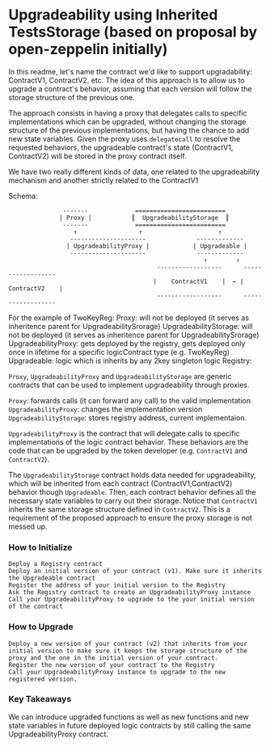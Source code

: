 # Upgradeability using Inherited TestsStorage (based on proposal by open-zeppelin initially)

In this readme, let's name the contract we'd like to support upgradability: ContractV1, ContractV2, etc.
The idea of this approach is to allow us to upgrade a contract's behavior, assuming that each version will follow the 
storage structure of the previous one. 

The approach consists in having a proxy that delegates calls to specific implementations which can be upgraded, without
changing the storage structure of the previous implementations, but having the chance to add new state variables. Given
the proxy uses `delegatecall` to resolve the requested behaviors, the upgradeable contract's state (ContractV1, ContractV2) will be stored in 
the proxy contract itself. 

We have two really different kinds of data, one related to the upgradeability mechanism and another 
strictly related to the ContractV1

Schema: 
            
                   -------             =========================
                  | Proxy |           ║  UpgradeabilityStorage  ║
                   -------             =========================
                      ↑                 ↑                     ↑            
                     ---------------------              -------------
                    | UpgradeabilityProxy |            | Upgradeable |
                     ---------------------              ------------- 
                                                          ↑        ↑
                                             ------------------      ------------------
                                            |    ContractV1    |  ← |    ContractV2    |         
                                             ------------------      ------------------
                                          
For the example of TwoKeyReg:
Proxy: will not be deployed (it serves as inheritence parent for UpgradeabilitySrorage)
UpgradeabilityStorage: will not be deployed (it serves as inheritence parent for UpgradeabilitySrorage)
UpgradeabilityProxy: gets deployed by the registry, gets deployed only once in lifetime for a specific logicContract type (e.g. TwoKeyReg)
Upgradeable: logic which is inherits by any 2key singleton logic
Registry: 

`Proxy`, `UpgradeabilityProxy` and `UpgradeabilityStorage` are generic contracts that can be used to implement
upgradeability through proxies.  

`Proxy`: forwards calls (it can forward any call) to the valid implementation
`UpgradeabilityProxy`: changes the implementation version
`UpgradeabilityStorage`: stores registry address, current implementaion. 

`UpgradeabilityProxy` is the contract that will delegate calls to specific implementations of the logic contract behavior. 
These behaviors are the code that can be upgraded by the token developer (e.g. `ContractV1` and `ContractV2`). 

The `UpgradeabilityStorage` contract holds data needed for upgradeability, which will be inherited from each contract 
(ContractV1,ContractV2) behavior though `Upgradeable`. Then, each contract behavior defines all the necessary state 
variables to carry out their storage. Notice that `ContractV1` inherits the same storage structure defined in `ContractV2`. 
This is a requirement of the proposed approach to ensure the proxy storage is not messed up.


### How to Initialize

```
Deploy a Registry contract
Deploy an initial version of your contract (v1). Make sure it inherits the Upgradeable contract
Register the address of your initial version to the Registry
Ask the Registry contract to create an UpgradeabilityProxy instance
Call your UpgradeabilityProxy to upgrade to the your initial version of the contract

```
### How to Upgrade
```
Deploy a new version of your contract (v2) that inherits from your initial version to make sure it keeps the storage structure of the proxy and the one in the initial version of your contract.
Register the new version of your contract to the Registry
Call your UpgradeabilityProxy instance to upgrade to the new registered version.
```
### Key Takeaways

We can introduce upgraded functions as well as new functions and new state variables in future deployed logic contracts by still calling the same UpgradeabilityProxy contract.

